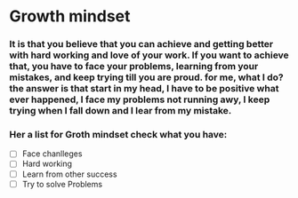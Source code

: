# **Growth mindset**
### It is that you believe that you can achieve and getting better with hard working and love of your work. If you want to achieve that, you have to face your problems, learning from your mistakes, and keep trying till you are proud. for me, what I do? the answer is that start in my head, I have to be positive what ever happened, I face my problems not running awy, I keep trying when I fall down and I lear from my mistake. 
### Her a list for Groth mindset check what you have:
- [ ] Face chanlleges
- [ ] Hard working
- [ ] Learn from other success
- [ ] Try to solve Problems
